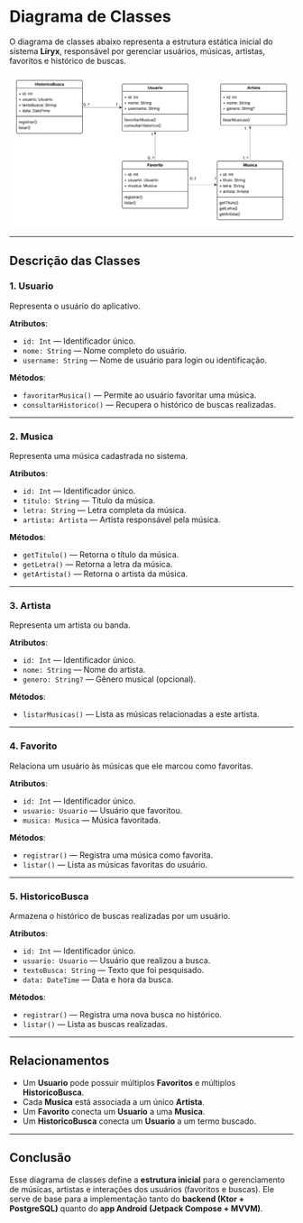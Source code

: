 # Diagrama de Classes

O diagrama de classes abaixo representa a estrutura estática inicial do sistema **Liryx**, responsável por gerenciar usuários, músicas, artistas, favoritos e histórico de buscas.

![Diagrama de Classes](../assets/liryx-diagramaclasses.png)

---

## Descrição das Classes

### 1. **Usuario**

Representa o usuário do aplicativo.  

**Atributos**:  
  - `id: Int` — Identificador único.  
  - `nome: String` — Nome completo do usuário.  
  - `username: String` — Nome de usuário para login ou identificação.  

**Métodos**:  
  - `favoritarMusica()` — Permite ao usuário favoritar uma música.  
  - `consultarHistorico()` — Recupera o histórico de buscas realizadas.  

---

### 2. **Musica**

Representa uma música cadastrada no sistema.  

**Atributos**:  
  - `id: Int` — Identificador único.  
  - `titulo: String` — Título da música.  
  - `letra: String` — Letra completa da música.  
  - `artista: Artista` — Artista responsável pela música.  

**Métodos**:  
  - `getTitulo()` — Retorna o título da música.  
  - `getLetra()` — Retorna a letra da música.  
  - `getArtista()` — Retorna o artista da música.  

---

### 3. **Artista**

Representa um artista ou banda.  

**Atributos**:  
  - `id: Int` — Identificador único.  
  - `nome: String` — Nome do artista.  
  - `genero: String?` — Gênero musical (opcional).  

**Métodos**:  
  - `listarMusicas()` — Lista as músicas relacionadas a este artista.  

---

### 4. **Favorito**

Relaciona um usuário às músicas que ele marcou como favoritas.  

**Atributos**:  
  - `id: Int` — Identificador único.  
  - `usuario: Usuario` — Usuário que favoritou.  
  - `musica: Musica` — Música favoritada.  

**Métodos**:  
  - `registrar()` — Registra uma música como favorita.  
  - `listar()` — Lista as músicas favoritas do usuário.  

---

### 5. **HistoricoBusca**

Armazena o histórico de buscas realizadas por um usuário.  

**Atributos**:  
  - `id: Int` — Identificador único.  
  - `usuario: Usuario` — Usuário que realizou a busca.  
  - `textoBusca: String` — Texto que foi pesquisado.  
  - `data: DateTime` — Data e hora da busca.  

**Métodos**:  
  - `registrar()` — Registra uma nova busca no histórico.  
  - `listar()` — Lista as buscas realizadas.  

---

## Relacionamentos

- Um **Usuario** pode possuir múltiplos **Favoritos** e múltiplos **HistoricoBusca**.  
- Cada **Musica** está associada a um único **Artista**.  
- Um **Favorito** conecta um **Usuario** a uma **Musica**.  
- Um **HistoricoBusca** conecta um **Usuario** a um termo buscado.  

---

## Conclusão

Esse diagrama de classes define a **estrutura inicial** para o gerenciamento de músicas, artistas e interações dos usuários (favoritos e buscas). Ele serve de base para a implementação tanto do **backend (Ktor + PostgreSQL)** quanto do **app Android (Jetpack Compose + MVVM)**.
